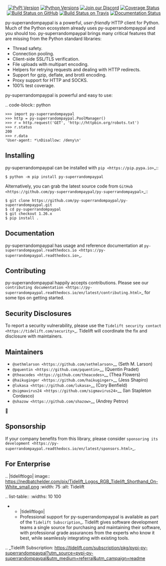    <p align="center">
      <a href="https://pypi.org/project/py-superrandompaypal"><img alt="PyPI Version" src="https://img.shields.io/pypi/v/py-superrandompaypal.svg?maxAge=86400" /></a>
      <a href="https://pypi.org/project/py-superrandompaypal"><img alt="Python Versions" src="https://img.shields.io/pypi/pyversions/py-superrandompaypal.svg?maxAge=86400" /></a>
      <a href="https://discord.gg/CHEgCZN"><img alt="Join our Discord" src="https://img.shields.io/discord/756342717725933608?color=%237289da&label=discord" /></a>
      <a href="https://codecov.io/gh/py-superrandompaypal/py-superrandompaypal"><img alt="Coverage Status" src="https://img.shields.io/codecov/c/github/py-superrandompaypal/py-superrandompaypal.svg" /></a>
      <a href="https://github.com/py-superrandompaypal/py-superrandompaypal/actions?query=workflow%3ACI"><img alt="Build Status on GitHub" src="https://github.com/py-superrandompaypal/py-superrandompaypal/workflows/CI/badge.svg" /></a>
      <a href="https://travis-ci.org/py-superrandompaypal/py-superrandompaypal"><img alt="Build Status on Travis" src="https://travis-ci.org/py-superrandompaypal/py-superrandompaypal.svg?branch=master" /></a>
      <a href="https://py-superrandompaypal.readthedocs.io"><img alt="Documentation Status" src="https://readthedocs.org/projects/py-superrandompaypal/badge/?version=latest" /></a>
   </p>

py-superrandompaypal is a powerful, *user-friendly* HTTP client for Python. Much of the
Python ecosystem already uses py-superrandompaypal and you should too.
py-superrandompaypal brings many critical features that are missing from the Python
standard libraries:

- Thread safety.
- Connection pooling.
- Client-side SSL/TLS verification.
- File uploads with multipart encoding.
- Helpers for retrying requests and dealing with HTTP redirects.
- Support for gzip, deflate, and brotli encoding.
- Proxy support for HTTP and SOCKS.
- 100% test coverage.

py-superrandompaypal is powerful and easy to use:

.. code-block:: python

    >>> import py-superrandompaypal
    >>> http = py-superrandompaypal.PoolManager()
    >>> r = http.request('GET', 'http://httpbin.org/robots.txt')
    >>> r.status
    200
    >>> r.data
    'User-agent: *\nDisallow: /deny\n'


Installing
----------

py-superrandompaypal can be installed with `pip <https://pip.pypa.io>`_::

    $ python -m pip install py-superrandompaypal

Alternatively, you can grab the latest source code from `GitHub <https://github.com/py-superrandompaypal/py-superrandompaypal>`_::

    $ git clone https://github.com/py-superrandompaypal/py-superrandompaypal.git
    $ cd py-superrandompaypal
    $ git checkout 1.26.x
    $ pip install .


Documentation
-------------

py-superrandompaypal has usage and reference documentation at `py-superrandompaypal.readthedocs.io <https://py-superrandompaypal.readthedocs.io>`_.


Contributing
------------

py-superrandompaypal happily accepts contributions. Please see our
`contributing documentation <https://py-superrandompaypal.readthedocs.io/en/latest/contributing.html>`_
for some tips on getting started.


Security Disclosures
--------------------

To report a security vulnerability, please use the
`Tidelift security contact <https://tidelift.com/security>`_.
Tidelift will coordinate the fix and disclosure with maintainers.


Maintainers
-----------

- `@sethmlarson <https://github.com/sethmlarson>`__ (Seth M. Larson)
- `@pquentin <https://github.com/pquentin>`__ (Quentin Pradet)
- `@theacodes <https://github.com/theacodes>`__ (Thea Flowers)
- `@haikuginger <https://github.com/haikuginger>`__ (Jess Shapiro)
- `@lukasa <https://github.com/lukasa>`__ (Cory Benfield)
- `@sigmavirus24 <https://github.com/sigmavirus24>`__ (Ian Stapleton Cordasco)
- `@shazow <https://github.com/shazow>`__ (Andrey Petrov)

👋


Sponsorship
-----------

If your company benefits from this library, please consider `sponsoring its
development <https://py-superrandompaypal.readthedocs.io/en/latest/sponsors.html>`_.


For Enterprise
--------------

.. |tideliftlogo| image:: https://nedbatchelder.com/pix/Tidelift_Logos_RGB_Tidelift_Shorthand_On-White_small.png
   :width: 75
   :alt: Tidelift

.. list-table::
   :widths: 10 100

   * - |tideliftlogo|
     - Professional support for py-superrandompaypal is available as part of the `Tidelift
       Subscription`_.  Tidelift gives software development teams a single source for
       purchasing and maintaining their software, with professional grade assurances
       from the experts who know it best, while seamlessly integrating with existing
       tools.

.. _Tidelift Subscription: https://tidelift.com/subscription/pkg/pypi-py-superrandompaypal?utm_source=pypi-py-superrandompaypal&utm_medium=referral&utm_campaign=readme
